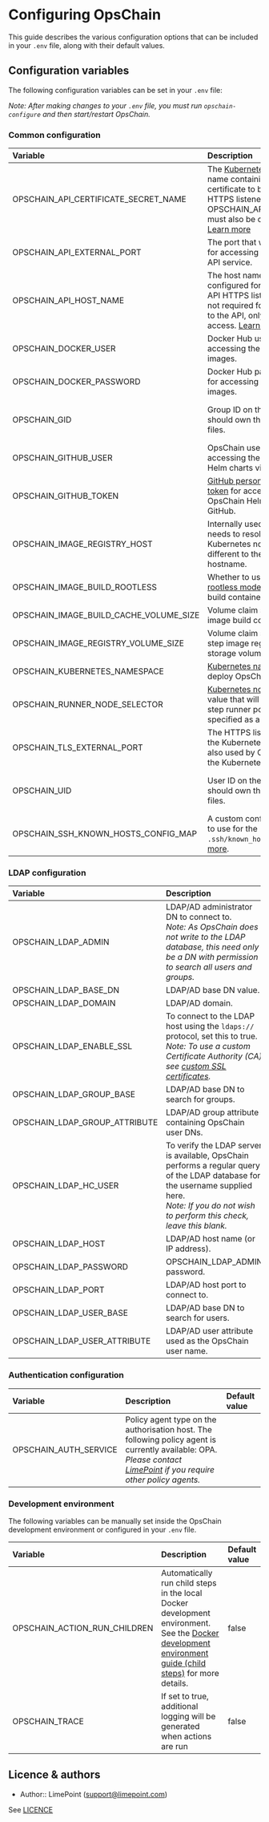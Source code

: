 # Configuring OpsChain

This guide describes the various configuration options that can be included in your `.env` file, along with their default values.

## Configuration variables

The following configuration variables can be set in your `.env` file:

_Note: After making changes to your `.env` file, you must run `opschain-configure` and then start/restart OpsChain._

### Common configuration

| Variable                               | Description                                                                                                                                                                                                                                                     | Default value                                                    |
| :------------------------------------- | :-------------------------------------------------------------------------------------------------------------------------------------------------------------------------------------------------------------------------------------------------------------- | :--------------------------------------------------------------- |
| OPSCHAIN_API_CERTIFICATE_SECRET_NAME   | The [Kubernetes TLS secret](https://kubernetes.io/docs/concepts/configuration/secret/#tls-secrets) name containing a custom certificate to be used for the HTTPS listener. OPSCHAIN_API_HOST_NAME must also be configured. [Learn more](tls.md#api-certificate) |                                                                  |
| OPSCHAIN_API_EXTERNAL_PORT             | The port that will be exposed for accessing the OpsChain API service.                                                                                                                                                                                           | `3000`                                                           |
| OPSCHAIN_API_HOST_NAME                 | The host name that will be configured for the OpsChain API HTTPS listener. This is not required for HTTP access to the API, only for HTTPS access. [Learn more](tls.md#accessing-the-opschain-api-via-https)                                                    |                                                                  |
| OPSCHAIN_DOCKER_USER                   | Docker Hub username for accessing the OpsChain images.                                                                                                                                                                                                          |                                                                  |
| OPSCHAIN_DOCKER_PASSWORD               | Docker Hub password/token for accessing the OpsChain images.                                                                                                                                                                                                    |                                                                  |
| OPSCHAIN_GID                           | Group ID on the host that should own the OpsChain files.                                                                                                                                                                                                        | GID of the current user (i.e. the output of the `id -g` command) |
| OPSCHAIN_GITHUB_USER                   | OpsChain username for accessing the OpsChain Helm charts via GitHub.                                                                                                                                                                                            |                                                                  |
| OPSCHAIN_GITHUB_TOKEN                  | [GitHub personal access token](https://docs.github.com/en/github/authenticating-to-github/creating-a-personal-access-token) for accessing the OpsChain Helm charts via GitHub.                                                                                  |                                                                  |
| OPSCHAIN_IMAGE_REGISTRY_HOST           | Internally used hostname that needs to resolve to the Kubernetes node, but be different to the API hostname.                                                                                                                                                    | `opschain-image-registry.local.gd`                               |
| OPSCHAIN_IMAGE_BUILD_ROOTLESS          | Whether to use the [Buildkit rootless mode](https://github.com/moby/buildkit/blob/master/docs/rootless.md#rootless-mode) for the image build container.                                                                                                         | `true`                                                           |
| OPSCHAIN_IMAGE_BUILD_CACHE_VOLUME_SIZE | Volume claim size for the image build container cache.                                                                                                                                                                                                          | `10Gi`                                                           |
| OPSCHAIN_IMAGE_REGISTRY_VOLUME_SIZE    | Volume claim size for the step image registry image storage volume.                                                                                                                                                                                             | `10Gi`                                                           |
| OPSCHAIN_KUBERNETES_NAMESPACE          | [Kubernetes namespace](https://kubernetes.io/docs/concepts/overview/working-with-objects/namespaces/) to deploy OpsChain into.                                                                                                                                  | `opschain-trial`                                                 |
| OPSCHAIN_RUNNER_NODE_SELECTOR          | [Kubernetes nodeSelector](https://kubernetes.io/docs/concepts/scheduling-eviction/assign-pod-node/) value that will be used for step runner pods. Must be specified as a JSON string.                                                                           | '{}'                                                             |
| OPSCHAIN_TLS_EXTERNAL_PORT             | The HTTPS listener port on the Kubernetes node. It is also used by OpsChain from the Kubernetes runtime.                                                                                                                                                        | `3443`                                                           |
| OPSCHAIN_UID                           | User ID on the host that should own the OpsChain files.                                                                                                                                                                                                         | UID of the current user (i.e. the output of the `id -u` command) |
| OPSCHAIN_SSH_KNOWN_HOSTS_CONFIG_MAP    | A custom config map name to use for the `.ssh/known_hosts` file. [Learn more](docs/reference/project_git_repositories.md#customising-the-ssh-known_hosts-file).                                                                                                 |                                                                  |

### LDAP configuration

| Variable                      | Description                                                                                                                                                                                                   | Default value               |
| :---------------------------- | :------------------------------------------------------------------------------------------------------------------------------------------------------------------------------------------------------------ | :-------------------------- |
| OPSCHAIN_LDAP_ADMIN           | LDAP/AD administrator DN to connect to.<br/> _Note: As OpsChain does not write to the LDAP database, this need only be a DN with permission to search all users and groups._                                  | cn=admin,dc=opschain,dc=io  |
| OPSCHAIN_LDAP_BASE_DN         | LDAP/AD base DN value.                                                                                                                                                                                        | dc=opschain,dc=io           |
| OPSCHAIN_LDAP_DOMAIN          | LDAP/AD domain.                                                                                                                                                                                               | opschain.io                 |
| OPSCHAIN_LDAP_ENABLE_SSL      | To connect to the LDAP host using the `ldaps://` protocol, set this to true.<br/> _Note: To use a custom Certificate Authority (CA) see [custom SSL certificates](opschain_ldap.md#custom-ssl-certificates)._ | false                       |
| OPSCHAIN_LDAP_GROUP_BASE      | LDAP/AD base DN to search for groups.                                                                                                                                                                         | ou=groups,dc=opschain,dc=io |
| OPSCHAIN_LDAP_GROUP_ATTRIBUTE | LDAP/AD group attribute containing OpsChain user DNs.                                                                                                                                                         | member                      |
| OPSCHAIN_LDAP_HC_USER         | To verify the LDAP server is available, OpsChain performs a regular query of the LDAP database for the username supplied here. <br/>_Note: If you do not wish to perform this check, leave this blank._       | healthcheck                 |
| OPSCHAIN_LDAP_HOST            | LDAP/AD host name (or IP address).                                                                                                                                                                            | opschain-ldap               |
| OPSCHAIN_LDAP_PASSWORD        | OPSCHAIN_LDAP_ADMIN password.                                                                                                                                                                                 |                             |
| OPSCHAIN_LDAP_PORT            | LDAP/AD host port to connect to.                                                                                                                                                                              | 389                         |
| OPSCHAIN_LDAP_USER_BASE       | LDAP/AD base DN to search for users.                                                                                                                                                                          | ou=users,dc=opschain,dc=io  |
| OPSCHAIN_LDAP_USER_ATTRIBUTE  | LDAP/AD user attribute used as the OpsChain user name.                                                                                                                                                        | uid                         |

### Authentication configuration

| Variable              | Description                                                                                                                                                                                                  | Default value |
| :-------------------- | :----------------------------------------------------------------------------------------------------------------------------------------------------------------------------------------------------------- | :------------ |
| OPSCHAIN_AUTH_SERVICE | Policy agent type on the authorisation host. The following policy agent is currently available: OPA. _Please contact [LimePoint](mailto:opschain-support@limepoint.com) if you require other policy agents._ |               |

### Development environment

The following variables can be manually set inside the OpsChain development environment or configured in your `.env` file.

| Variable                     | Description                                                                                                                                                                                                 | Default value |
| :--------------------------- | :---------------------------------------------------------------------------------------------------------------------------------------------------------------------------------------------------------- | :------------ |
| OPSCHAIN_ACTION_RUN_CHILDREN | Automatically run child steps in the local Docker development environment. See the [Docker development environment guide (child steps)](../docker_development_environment.md#child-steps) for more details. | false         |
| OPSCHAIN_TRACE               | If set to true, additional logging will be generated when actions are run                                                                                                                                   | false         |

## Licence & authors

- Author:: LimePoint (support@limepoint.com)

See [LICENCE](/LICENCE.md)
